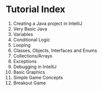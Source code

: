 # Tutorial Index

1. Creating a Java project in IntelliJ
1. Very Basic Java
1. Variables
1. Conditional Logic
1. Looping
1. Classes, Objects, Interfaces and Enums
1. Collections/Arrays
1. Exceptions
1. Debugging in IntelliJ
1. Basic Graphics
1. Simple Game Concepts
1. Breakout Game